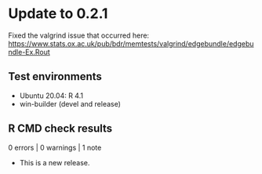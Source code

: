 # Update to 0.2.1

Fixed the valgrind issue that occurred here:
https://www.stats.ox.ac.uk/pub/bdr/memtests/valgrind/edgebundle/edgebundle-Ex.Rout

## Test environments

* Ubuntu 20.04: R 4.1
* win-builder (devel and release)

## R CMD check results

0 errors | 0 warnings | 1 note

* This is a new release.

